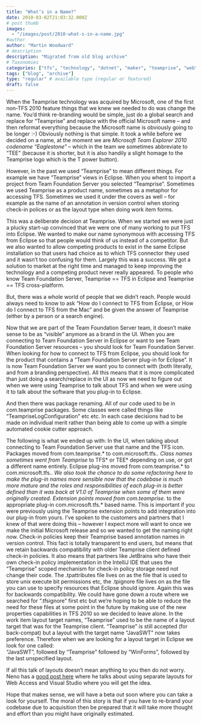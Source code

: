 ```yaml
---
title: "What’s in a Name?"
date: 2010-03-02T21:03:32.000Z
# post thumb
images:
  - "/images/post/2010-what-s-in-a-name.jpg"
#author
author: "Martin Woodward"
# description
description: "Migrated from old blog archive"
# Taxonomies
categories: ["tfs", "technology", "dotnet", "maker", "teamprise", "web", "programming"]
tags: ["blog", "archive"]
type: "regular" # available type (regular or featured)
draft: false
---
```

When the Teamprise technology was acquired by Microsoft, one of the first non-TFS 2010 feature things that we knew we needed to do was change the name.  You’d think re-branding would be simple, just do a global search and replace for “Teamprise” and replace with the official Microsoft name – and then reformat everything because the Microsoft name is obviously going to be longer :-)  Obviously nothing is that simple.  It took a while before we decided on a name, at the moment we are *Microsoft Team Explorer 2010 codename “Eaglestone”* – which in the team we sometimes abbreviate to “TEE” (because it is shorter, but it is also handily a slight homage to the Teamprise logo which is the T power button).  

However, in the past we used “Teamprise” to mean different things.  For example we have “Teamprise” views in Eclipse.  When you whent to import a project from Team Foundation Server you selected “Teamprise”.  Sometimes we used Teamprise as a product name, sometimes as a metaphor for accessing TFS. Sometimes we used it under the covers as well – for example as the name of an annotation in version control when storing check-in polices or as the layout type when doing work item forms.    

[](http://www.woodwardweb.com/WindowsLiveWriter/WhatsinaName_9CB5/tp_montage_2.png)   

This was a deliberate decision at Teamprise.  When we started we were just a plucky start-up convinced that we were one of many working to put TFS into Eclipse.  We wanted to make our name synonymous with accessing TFS from Eclipse so that people would think of us instead of a competitor.  But we also wanted to allow competing products to exist in the same Eclipse installation so that users had choice as to which TFS connector they used and it wasn’t too confusing for them.  Largely this was a success.  We got a solution to market at the right time and managed to keep improving the technology and a competing product never really appeared.  To people who know Team Foundation Server, Teamprise == TFS in Eclipse and Teamprise == TFS cross-platform.  

But, there was a whole world of people that we didn’t reach.  People would always need to know to ask “How do I connect to TFS from Eclipse, or How do I connect to TFS from the Mac” and be given the answer of Teamprise (either by a person or a search engine).  

Now that we are part of the Team Foundation Server team, it doesn’t make sense to be as “visible” anymore as a brand in the UI.  When you are connecting to Team Foundation Server in Eclipse or want to see Team Foundation Server resources – you should look for Team Foundation Server.  When looking for how to connect to TFS from Eclipse, you should look for the product that contains a “Team Foundation Server plug-in for Eclipse”.  It is now Team Foundation Server we want you to connect with (both literally, and from a branding perspective).  All this means that it is more complicated than just doing a search/replace in the UI as now we need to figure out when we were using Teamprise to talk about TFS and when we were using it to talk about the software that you plug-in to Eclipse.  

[](http://www.woodwardweb.com/WindowsLiveWriter/WhatsinaName_9CB5/tee_montage_2.png)   

And then there was package renaming.  All of our code used to be in com.teamprise packages.  Some classes were called things like “TeampriseLogConfiguration” etc etc.  In each case decisions had to be made on individual merit rather than being able to come up with a simple automated cookie cutter approach.  

The following is what we ended up with:     In the UI, when talking about connecting to Team Foundation Server use that name and the TFS icon.    Packages moved from com.teamprise.* to com.microsoft.tfs.*.    Class names sometimes went from Teamprise* to TFS* or TEE* depending on use, or got a different name entirely.    Eclipse plug-ins moved from com.teamprise.* to com.microsoft.tfs.*.   We also took the chance to do some refactoring here to make the plug-in names more sensible now that the codebase is much more mature and the roles and responsibilities of each plug-in is better defined than it was back at V1.0 of Teamprise when some of them were originally created.    Extension points moved from com.teamprise.* to the appropriate plug-in com.microsoft.tfs.* based name.  This is important if you were previously using the Teamprise extension points to add integration into our plug-in from yours.  I’ve spoken to the customers and partners that I knew of that were doing this – however I expect more will want to once we make the initial Microsoft release and so we wanted to get the naming right now.    Check-in policies keep their Teamprise based annotation names in version control.  This fact is totally transparent to end users, but means that we retain backwards compatibility with older Teamprise client defined check-in policies.  It also means that partners like JetBrains who have their own check-in policy implementation in the IntelliJ IDE that uses the “Teamprise” scoped mechanism for check-in policy storage need not change their code.    The .tpattributes file lives on as the file that is used to store unix execute bit permissions etc, the .tpignore file lives on as the file you can use to specify resources that Eclipse should ignore.  Again this was for backwards compatibility.  We could have gone down a route where we searched for “.tfsignore” first etc but we’re hoping to be able to reduce the need for these files at some point in the future by making use of the new properties capabilities in TFS 2010 so we decided to leave alone.    In the work item layout target names, “Teamprise” used to be the name of a layout target that was for the Teamprise client.  “Teamprise” is still accepted (for back-compat) but a layout with the target name “JavaSWT” now takes preference.  Therefore when we are looking for a layout target in Eclipse we look for one called:     
         “JavaSWT”, followed by       “Teamprise” followed by       “WinForms”, followed by       the last unspecified layout.           

If all this talk of layouts doesn’t mean anything to you then do not worry.  Neno has a [good post here](http://msmvps.com/blogs/vstsblog/archive/2007/08/29/creating-a-separate-work-item-form-layout-for-web-access.aspx) where he talks about using separate layouts for Web Access and Visual Studio where you will get the idea.   

Hope that makes sense, we will have a beta out soon where you can take a look for yourself.  The moral of this story is that if you have to re-brand your codebase due to acquisition then be prepared that it will take more thought and effort than you might have originally estimated.